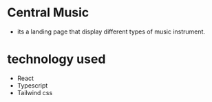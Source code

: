 # Central Music
-  its a landing page that display different types of music instrument.
# technology used
-  React
-  Typescript
-  Tailwind css
